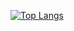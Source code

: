 [![Top Langs](https://github-readme-stats.vercel.app/api/top-langs/?username=HisanoKouta&layout=compact&theme=onedark
)](https://github.com/anuraghazra/github-readme-stats)
